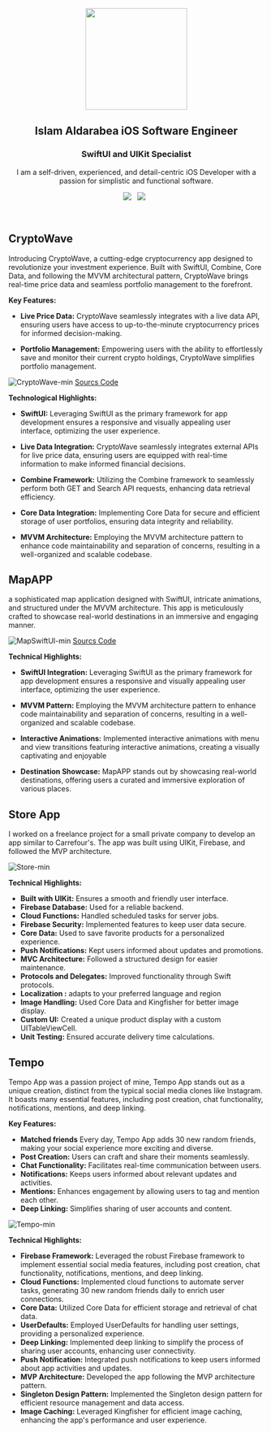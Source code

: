 
<p align="center">
  <img src="https://github.com/user-attachments/assets/d1f4b1ca-dfbb-43dd-be05-a48f905f7884" width="200" height="200">
</p>
<h2 align="center">Islam Aldarabea iOS Software Engineer</h2>
<h3 align="center">SwiftUI and UIKit Specialist</h3>

<p align="center">I am a self-driven, experienced, and detail-centric iOS Developer with a passion for simplistic and functional software.</p>
<p align="center">
  <a href="https://www.linkedin.com/in/islam-aldarabea-73978567/"><img src="https://img.shields.io/static/v1?label=LinkedIn&message=islamAldarabea&color=blue&style=for-the-badge&logo=linkedin&logoColor=white"></a>&nbsp;&nbsp;
  <a href="https://github.com/user-attachments/files/19125138/ISLAM.ALDARABEA-Resume.pdf"><img src="https://img.shields.io/static/v1?label=Resume&message=Download%20CV&color=mint&style=for-the-badge"></a>&nbsp;&nbsp;
  
</p><br>

## CryptoWave
Introducing CryptoWave, a cutting-edge cryptocurrency app designed to revolutionize your investment experience. Built with SwiftUI, Combine, Core Data, and following the MVVM architectural pattern, CryptoWave brings real-time price data and seamless portfolio management to the forefront.


**Key Features:**

-   **Live Price Data:** CryptoWave seamlessly integrates with a live data API, ensuring users have access to up-to-the-minute cryptocurrency prices for informed decision-making.
    
-   **Portfolio Management:** Empowering users with the ability to effortlessly save and monitor their current crypto holdings, CryptoWave simplifies portfolio management.
    
  
![CryptoWave-min](https://github.com/aslamdodeen/aslamdodeen/assets/5517052/18223e36-3692-4bfe-a25b-42e0bf98df04)
 [ Sourcs Code](https://github.com/aslamdodeen/CryptoWave)

**Technological Highlights:**

-   **SwiftUI:** Leveraging SwiftUI as the primary framework for app development ensures a responsive and visually appealing user interface, optimizing the user experience.

-   **Live Data Integration:**  CryptoWave seamlessly integrates external APIs for live price data, ensuring users are equipped with real-time information to make informed financial decisions.

 
   -   **Combine Framework:**  Utilizing the Combine framework to seamlessly perform both GET and Search API requests, enhancing data retrieval efficiency.
    
-   **Core Data Integration:** Implementing Core Data for secure and efficient storage of user portfolios, ensuring data integrity and reliability.
    
   -   **MVVM Architecture:** Employing the MVVM architecture pattern to enhance code maintainability and separation of concerns, resulting in a well-organized and scalable codebase.
    
## MapAPP

a sophisticated map application designed with SwiftUI, intricate animations, and structured under the MVVM architecture. This app is meticulously crafted to showcase real-world destinations in an immersive and engaging manner.

![MapSwiftUI-min](https://github.com/aslamdodeen/aslamdodeen/assets/5517052/347a9da3-c29b-49d8-a868-fc58f4ee6f7b)
 [ Sourcs Code](https://github.com/aslamdodeen/MapAppSwiftUI)

**Technical Highlights:**

-   **SwiftUI Integration:** Leveraging SwiftUI as the primary framework for app development ensures a responsive and visually appealing user interface, optimizing the user experience.
  
-   **MVVM Pattern:**  Employing the MVVM architecture pattern to enhance code maintainability and separation of concerns, resulting in a well-organized and scalable codebase.
-   **Interactive Animations:** Implemented interactive animations with menu and view transitions featuring interactive animations, creating a visually captivating and enjoyable
    
-   **Destination Showcase:** MapAPP stands out by showcasing real-world destinations, offering users a curated and immersive exploration of various places.
    
    

## Store App

I worked on a freelance project for a small private company to develop an app similar to Carrefour's. The app was built using UIKit, Firebase, and followed the MVP architecture.


![Store-min](https://github.com/aslamdodeen/aslamdodeen/assets/5517052/3e2cc806-0077-4e8d-bc47-a9aa20f85a88)



**Technical Highlights:**
-   **Built with UIKit:** Ensures a smooth and friendly user interface.
-   **Firebase Database:** Used for a reliable backend.
-   **Cloud Functions:** Handled scheduled tasks for server jobs.
-   **Firebase Security:** Implemented features to keep user data secure.
-   **Core Data:** Used to save favorite products for a personalized experience.
-   **Push Notifications:** Kept users informed about updates and promotions.
-   **MVC Architecture:** Followed a structured design for easier maintenance.
-   **Protocols and Delegates:** Improved functionality through Swift protocols.
-   **Localization :**  adapts to your preferred language and region
-   **Image Handling:** Used Core Data and Kingfisher for better image display.
-   **Custom UI:** Created a unique product display with a custom UITableViewCell.
-   **Unit Testing:** Ensured accurate delivery time calculations.

## Tempo

Tempo App  was a passion project of mine, Tempo App stands out as a unique creation, distinct from the typical social media clones like Instagram. It boasts many essential features, including post creation, chat functionality, notifications, mentions, and deep linking.

**Key Features:**
-   **Matched friends** Every day, Tempo App adds 30 new random friends, making your social experience more exciting and diverse.
-   **Post Creation:** Users can craft and share their moments seamlessly.
-   **Chat Functionality:** Facilitates real-time communication between users.
-   **Notifications:** Keeps users informed about relevant updates and activities.
-   **Mentions:** Enhances engagement by allowing users to tag and mention each other.
-   **Deep Linking:** Simplifies sharing of user accounts and content.

![Tempo-min](https://github.com/aslamdodeen/aslamdodeen/assets/5517052/09e32b6b-8635-4750-a066-86e0a65c21f7)



**Technical Highlights:**

-   **Firebase Framework:** Leveraged the robust Firebase framework to implement essential social media features, including post creation, chat functionality, notifications, mentions, and deep linking.
-   **Cloud Functions:** Implemented cloud functions to automate server tasks, generating 30 new random friends daily to enrich user connections.
-   **Core Data:** Utilized Core Data for efficient storage and retrieval of chat data.
-   **UserDefaults:** Employed UserDefaults for handling user settings, providing a personalized experience.
-   **Deep Linking:** Implemented deep linking to simplify the process of sharing user accounts, enhancing user connectivity.
-   **Push Notification:** Integrated push notifications to keep users informed about app activities and updates.
-   **MVP Architecture:** Developed the app following the MVP architecture pattern.
-   **Singleton Design Pattern:** Implemented the Singleton design pattern for efficient resource management and data access.
-   **Image Caching:** Leveraged Kingfisher for efficient image caching, enhancing the app's performance and user experience.
